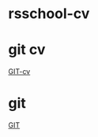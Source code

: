 # rsschool-cv
# git cv
[GIT-cv](https://GITHUB-USERNAME.github.io/rsschool-cv/cv)
# git 
[GIT](https://GITHUB-USERNAME.github.io/rsschool-cv)